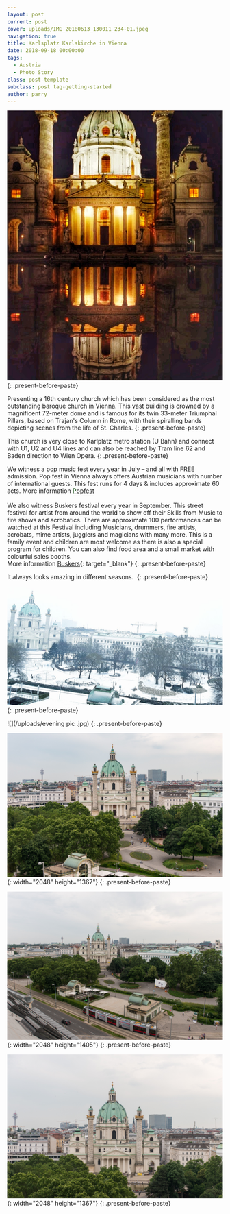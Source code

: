 ```yaml
---
layout: post
current: post
cover: uploads/IMG_20180613_130011_234-01.jpeg
navigation: true
title: Karlsplatz Karlskirche in Vienna
date: 2018-09-18 00:00:00
tags:
  - Austria
  - Photo Story
class: post-template
subclass: post tag-getting-started
author: parry
---
```


![](/uploads/IMG_20180613_130011_234-01.jpeg)
{: .present-before-paste}

Presenting a 16th century church which has been considered as the most outstanding baroque church in Vienna. This vast building is crowned by a magnificent 72-meter dome and is famous for its twin 33-meter Triumphal Pillars, based on Trajan's Column in Rome, with their spiralling bands depicting scenes from the life of St. Charles.
{: .present-before-paste}

This church is very close to Karlplatz metro station (U Bahn) and connect with U1, U2 and U4 lines and can also be reached by Tram line 62 and Baden direction to Wien Opera.
{: .present-before-paste}

We witness a pop music fest every year in July – and all with FREE admission. Pop fest in Vienna always offers Austrian musicians with number of international guests. This fest runs for 4 days & includes approximate 60 acts. More information <u><font color="#004000">P<a target="_blank" href="https://popfest.at/">opfest</a></font></u><br><br>We also witness Buskers festival every year in September. This street festival for artist from around the world to show off their Skills from Music to fire shows and acrobatics. There are approximate 100 performances can be watched at this Festival including Musicians, drummers, fire artists, acrobats, mime artists, jugglers and magicians with many more. This is a family event and children are most welcome as there is also a special program for children. You can also find food area and a small market with colourful sales booths.<br>More information [Buskers](https://buskers.at/){: target="_blank"}
{: .present-before-paste}

It always looks amazing in different seasons.&nbsp;
{: .present-before-paste}

![](/uploads/winter.jpg)
{: .present-before-paste}

![](/uploads/evening pic .jpg)
{: .present-before-paste}

![](/uploads/Karlskirche.jpg){: width="2048" height="1367"}
{: .present-before-paste}

![](/uploads/Karlskirche1.jpg){: width="2048" height="1405"}
{: .present-before-paste}

![](/uploads/Karlskirche2.jpg){: width="2048" height="1367"}
{: .present-before-paste}